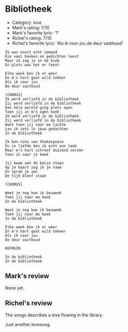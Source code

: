 # Bibliotheek

 * Category: love
 * Mark's rating: ?/10
 * Mark's favorite lyric: '?'
 * Richel's rating: 7/10
 * Richel's favorite lyric: 'Als ik voor jou de deur vasthoud'


```
Ik was nooit echt iemand
Die veel boeken en gedichten leest
Maar ik zag je in de bieb
En plots was het er feest

Elke week ben ik er weer
En m'n hart gaat wild tekeer
Als ik voor jou
De deur vasthoud

[CHORUS]
Ik werd verliefd in de bibliotheek
Zij werd verliefd in de bibliotheek
Een hele wereld ging plots open
Toen jij in m'n ogen keek
Ik werd verliefd in de bibliotheek
Zij werd verliefd in de bibliotheek
Want toen jij naar me lachte
Las ik iets in jouw gedachten
In de bibliotheek

Ik ken niks van Shakespeare
En in liefde ben ik echt een leek
Maar m'n hart schreef duizend verzen
Toen ik naar je keek

Jij kwam aan de balie staan
Op je kaart zag ik je naam
En sprak je aan
De tijd bleef staan

[CHORUS]

Weet je nog hoe ik bezweek
Toen jij naar me keek
In de bibliotheek

Weet je nog hoe ik bezweek
Toen jij naar me keek
In de bibliotheek

Elke week ben ik er weer
En m'n hart gaat wild tekeer
Als ik voor jou
De deur vasthoud

REFREIN

In de bibliotheek
In de bibliotheek 
```

## Mark's review

None yet.

## Richel's review

The songs describes a love flowing in the library.

Just another lovesong.
